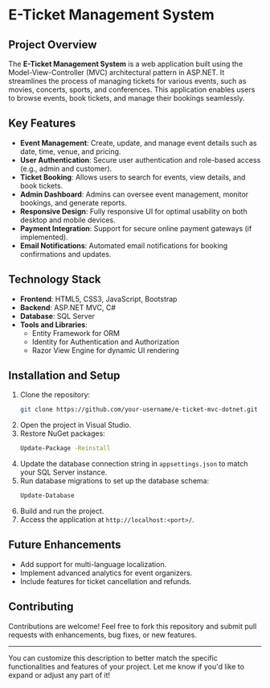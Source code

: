 # E-Ticket Management System  

## Project Overview  
The **E-Ticket Management System** is a web application built using the Model-View-Controller (MVC) architectural pattern in ASP.NET. It streamlines the process of managing tickets for various events, such as movies, concerts, sports, and conferences. This application enables users to browse events, book tickets, and manage their bookings seamlessly.  

## Key Features  
- **Event Management**: Create, update, and manage event details such as date, time, venue, and pricing.  
- **User Authentication**: Secure user authentication and role-based access (e.g., admin and customer).  
- **Ticket Booking**: Allows users to search for events, view details, and book tickets.  
- **Admin Dashboard**: Admins can oversee event management, monitor bookings, and generate reports.  
- **Responsive Design**: Fully responsive UI for optimal usability on both desktop and mobile devices.  
- **Payment Integration**: Support for secure online payment gateways (if implemented).  
- **Email Notifications**: Automated email notifications for booking confirmations and updates.  

## Technology Stack  
- **Frontend**: HTML5, CSS3, JavaScript, Bootstrap  
- **Backend**: ASP.NET MVC, C#  
- **Database**: SQL Server  
- **Tools and Libraries**:  
  - Entity Framework for ORM  
  - Identity for Authentication and Authorization  
  - Razor View Engine for dynamic UI rendering  

## Installation and Setup  
1. Clone the repository:  
   ```bash  
   git clone https://github.com/your-username/e-ticket-mvc-dotnet.git  
   ```  
2. Open the project in Visual Studio.  
3. Restore NuGet packages:  
   ```bash  
   Update-Package -Reinstall  
   ```  
4. Update the database connection string in `appsettings.json` to match your SQL Server instance.  
5. Run database migrations to set up the database schema:  
   ```bash  
   Update-Database  
   ```  
6. Build and run the project.  
7. Access the application at `http://localhost:<port>/`.

## Future Enhancements  
- Add support for multi-language localization.  
- Implement advanced analytics for event organizers.  
- Include features for ticket cancellation and refunds.  

## Contributing  
Contributions are welcome! Feel free to fork this repository and submit pull requests with enhancements, bug fixes, or new features.

---

You can customize this description to better match the specific functionalities and features of your project. Let me know if you'd like to expand or adjust any part of it!
